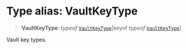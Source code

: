 # Type alias: VaultKeyType

> **VaultKeyType**: *typeof* [`VaultKeyType`](../variables/VaultKeyType.md)\[keyof *typeof* [`VaultKeyType`](../variables/VaultKeyType.md)\]

Vault key types.
